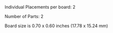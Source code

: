 Individual Placements per board: 2

Number of Parts: 2


Board size is 0.70 x 0.60 inches (17.78 x 15.24 mm)

